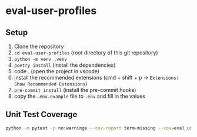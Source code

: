 # eval-user-profiles

## Setup

1. Clone the repository
2. `cd eval-user-profiles` (root directory of this git repository)
3. `python -m venv .venv`
4. `poetry install` (install the dependencies)
5. code . (open the project in vscode)
6. install the recommended extensions (cmd + shift + p -> `Extensions: Show Recommended Extensions`)
7. `pre-commit install` (install the pre-commit hooks)
8. copy the `.env.example` file to `.env` and fill in the values

## Unit Test Coverage

```sh
python -m pytest -p no:warnings --cov-report term-missing --cov=eval_user_profiles tests
```